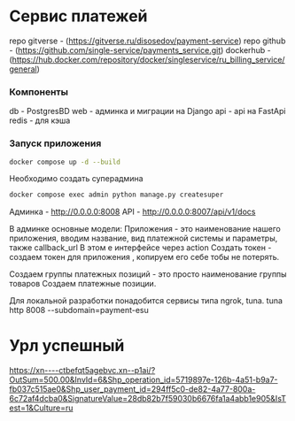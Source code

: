 #  Сервис платежей
repo gitverse - (https://gitverse.ru/disosedov/payment-service)
repo github - (https://github.com/single-service/payments_service.git)
dockerhub - (https://hub.docker.com/repository/docker/singleservice/ru_billing_service/general)

### Компоненты
db - PostgresBD
web - админка и миграции на Django
api - api на FastApi
redis - для кэша

### Запуск приложения
```sh
docker compose up -d --build
```

Необходимо создать суперадмина

```sh
docker compose exec admin python manage.py createsuper
```

Админка - http://0.0.0.0:8008
API - http://0.0.0.0:8007/api/v1/docs

В админке основные модели:
Приложения - это наименование нашего приложения, вводим название, вид платежной системы и параметры, также callback_url
В этом е интерфейсе через action Создать токен - создаем токен для приложения , копируем его себе тобы не потерять.

Создаем группы платежных позиций - это просто наименование группы товаров
Создаем платежные позиции.

Для локальной разработки понадобится сервисы типа ngrok, tuna.
tuna http 8008 --subdomain=payment-esu


# Урл успешный
https://xn----ctbefqt5agebvc.xn--p1ai/?OutSum=500.00&InvId=6&Shp_operation_id=5719897e-126b-4a51-b9a7-fb037c515ae0&Shp_user_payment_id=294ff5c0-de82-4a77-800a-6c72af4dcba0&SignatureValue=28db82b7f59030b6676fa1a4abb1e905&IsTest=1&Culture=ru